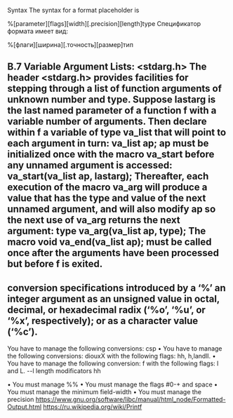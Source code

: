 Syntax
The syntax for a format placeholder is

%[parameter][flags][width][.precision][length]type
Спецификатор формата имеет вид:

%[флаги][ширина][.точность][размер]тип


B.7 Variable Argument Lists: <stdarg.h>
The header <stdarg.h> provides facilities for stepping through a list of function arguments of
unknown number and type.
Suppose lastarg is the last named parameter of a function f with a variable number of
arguments. Then declare within f a variable of type va_list that will point to each argument
in turn:
 va_list ap;
ap must be initialized once with the macro va_start before any unnamed argument is
accessed:
va_start(va_list ap, lastarg);
Thereafter, each execution of the macro va_arg will produce a value that has the type and
value of the next unnamed argument, and will also modify ap so the next use of va_arg returns
the next argument:
type va_arg(va_list ap, type);
The macro
 void va_end(va_list ap);
must be called once after the arguments have been processed but before f is exited. 
--
conversion specifications introduced by a ‘%’
an integer argument as an unsigned value in octal, decimal, or hexadecimal radix (‘%o’, ‘%u’, or ‘%x’, respectively); or as a character value (‘%c’).
---
You have to manage the following conversions: csp
• You have to manage the following conversions: diouxX with the following flags: hh, h,landll.
• You have to manage the following conversion: f with the following flags: l and L.
--l
length modificators
hh

• You must manage %%
• You must manage the flags #0-+ and space
• You must manage the minimum field-width
• You must manage the precision
https://www.gnu.org/software/libc/manual/html_node/Formatted-Output.html
https://ru.wikipedia.org/wiki/Printf